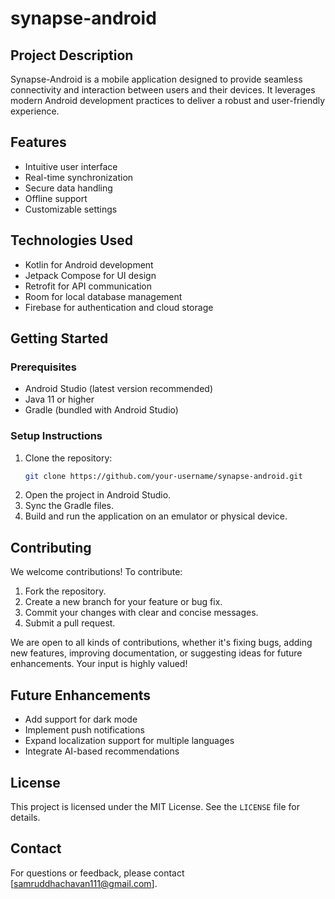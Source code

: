 # synapse-android

## Project Description
Synapse-Android is a mobile application designed to provide seamless connectivity and interaction between users and their devices. It leverages modern Android development practices to deliver a robust and user-friendly experience.

## Features
- Intuitive user interface
- Real-time synchronization
- Secure data handling
- Offline support
- Customizable settings

## Technologies Used
- Kotlin for Android development
- Jetpack Compose for UI design
- Retrofit for API communication
- Room for local database management
- Firebase for authentication and cloud storage

## Getting Started

### Prerequisites
- Android Studio (latest version recommended)
- Java 11 or higher
- Gradle (bundled with Android Studio)

### Setup Instructions
1. Clone the repository:
   ```bash
   git clone https://github.com/your-username/synapse-android.git
   ```
2. Open the project in Android Studio.
3. Sync the Gradle files.
4. Build and run the application on an emulator or physical device.

## Contributing
We welcome contributions! To contribute:
1. Fork the repository.
2. Create a new branch for your feature or bug fix.
3. Commit your changes with clear and concise messages.
4. Submit a pull request.

We are open to all kinds of contributions, whether it's fixing bugs, adding new features, improving documentation, or suggesting ideas for future enhancements. Your input is highly valued!

## Future Enhancements
- Add support for dark mode
- Implement push notifications
- Expand localization support for multiple languages
- Integrate AI-based recommendations

## License
This project is licensed under the MIT License. See the `LICENSE` file for details.

## Contact
For questions or feedback, please contact [samruddhachavan111@gmail.com].
